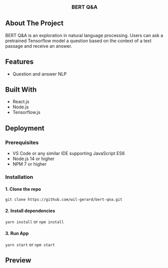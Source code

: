 <p align="center">
  <h3 align="center">BERT Q&A</h3> <!-- EDIT -->
  <!-- EDIT: Head over to https://shields.io/ to generate some beautiful shields! -->
</p>

## About The Project

BERT Q&A is an exploration in natural language processing. Users can ask a pretrained Tensorflow model a question based on the context of a text passage and receive an answer.

## Features

- Question and answer NLP

## Built With

- React.js
- Node.js
- Tensorflow.js

## Deployment

### Prerequisites

- VS Code or any similar IDE supporting JavaScript ES6
- Node.js 14 or higher
- NPM 7 or higher

### Installation

#### 1. Clone the repo

`git clone https://github.com/wil-gerard/bert-qna.git`

#### 2. Install dependencies

`yarn install` or `npm install`

#### 3. Run App

`yarn start` or `npm start`

## Preview

